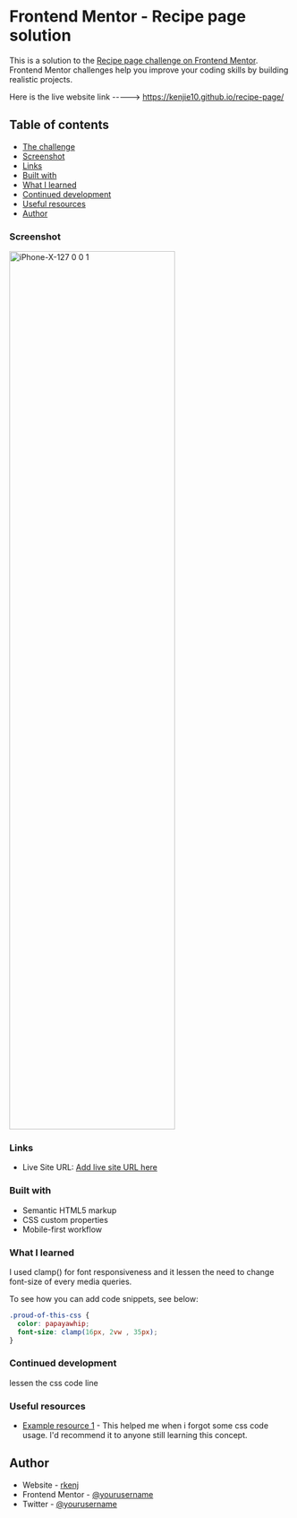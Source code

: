 # Frontend Mentor - Recipe page solution

This is a solution to the [Recipe page challenge on Frontend Mentor](https://www.frontendmentor.io/challenges/recipe-page-KiTsR8QQKm). Frontend Mentor challenges help you improve your coding skills by building realistic projects. 

Here is the live website link -----> https://kenjie10.github.io/recipe-page/

## Table of contents


  - [The challenge](#the-challenge)
  - [Screenshot](#screenshot)
  - [Links](#links)
  - [Built with](#built-with)
  - [What I learned](#what-i-learned)
  - [Continued development](#continued-development)
  - [Useful resources](#useful-resources)
- [Author](#author)



### Screenshot

<img width="296" height="1567" alt="iPhone-X-127 0 0 1" src="https://github.com/user-attachments/assets/2ef50dac-f875-44dc-9a87-41755dd295a8" />


### Links

- Live Site URL: [Add live site URL here](https://your-live-site-url.com)

### Built with

- Semantic HTML5 markup
- CSS custom properties
- Mobile-first workflow

### What I learned

I used clamp() for font responsiveness and it lessen the need to change font-size of every media queries.

To see how you can add code snippets, see below:

```css
.proud-of-this-css {
  color: papayawhip;
  font-size: clamp(16px, 2vw , 35px);   
}
```

### Continued development

lessen the css code line 


### Useful resources
- [Example resource 1](https://www.W3school.com) - This  helped me when i forgot some css code usage. I'd recommend it to anyone still learning this concept.


## Author

- Website - [rkenj](https://www.rkenj.com)
- Frontend Mentor - [@yourusername](https://www.frontendmentor.io/profile/yourusername)
- Twitter - [@yourusername](https://www.twitter.com/yourusername)

